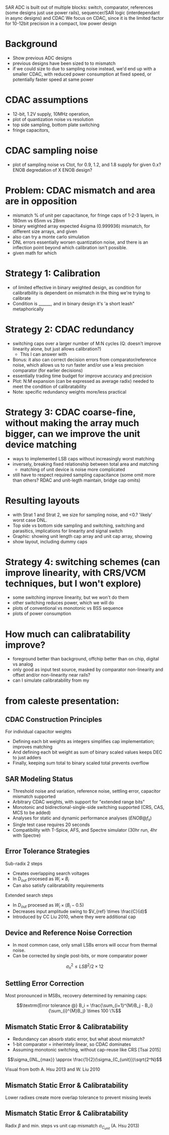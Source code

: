 SAR ADC is built out of multiple blocks: switch, comparator, references (some designs just use power rails), sequencer/SAR logic (interdependant in async designs) and CDAC
We focus on CDAC, since it is the limited factor for 10-12bit precision in a compact, low power design

# Background
- Show previous ADC designs
- previous designs have been sized to to mismatch
- if we could size to due to sampling noise instead, we'd end up with a smaller CDAC, with reduced power consumption at fixed speed, or potentially faster speed at same power

# CDAC assumptions
- 12-bit, 1.2V supply, 10MHz operation, 
- plot of quantization noise vs resolution
- top side sampling, bottom plate switching
- fringe capacitors, 

# CDAC sampling noise
- plot of sampling noise vs Ctot, for 0.9, 1.2, and 1.8 supply for given 0.x? ENOB degredation of X ENOB design?

# Problem: CDAC mismatch and area are in opposition
- mismatch % of unit per capacitance, for fringe caps of 1-2-3 layers, in 180nm vs 65nm vs 28nm
- binary weighted array expected 4sigma (0.999936) mismatch, for different size arrays, and given
- also can try a monte carlo simulation
- DNL errors essentially worsen quantization noise, and there is an inflection point beyond which calibration isn't possible.
- given math for which

# Strategy 1: Calibration
- of limited effective in binary weighted design, as condition for calibratbility is dependent on mismatch in the thing we're trying to calibrate
- Condition is ______, and in binary design it's 'a short leash" metaphorically

# Strategy 2: CDAC redundancy
- switching caps over a larger number of M:N cycles (Q: doesn't improve linearity alone, but just allows calibration?)
    - This I can answer with 
- Bonus: it also can correct decision errors from comparator/reference noise, which allows us to run faster and/or use a less precision comparator (for earlier decisions)
- essentially trading time budget for improve accuracy and precision
- Plot: N:M expansion (can be expressed as average radix) needed to meet the condition of calibratability
- Note: specific redundancy weights more/less practical

# Strategy 3: CDAC coarse-fine, without making the array much bigger, can we improve the unit device matching
- ways to implemented LSB caps without increasingly worst matching
- inversely, breaking fixed relationship between total area and matching
    - matching of unit device is noise more complicated
- still have to respect required sampling capacitance (some omit more than others? RDAC and unit-legth maintain, bridge cap omits)

# Resulting layouts
- with Strat 1 and Strat 2, we size for sampling noise, and <0.? 'likely' worst case DNL.
- Top side vs bottom side sampling and switching, switching and parasitics, implications for linearity and signal switch
- Graphic: showing unit length cap array and unit cap array, showing
- show layout, including dummy caps

# Strategy 4: switching schemes (can improve linearity, with CRS/VCM techniques, but I won't explore)
- some switching improve linearity, but we won't do them
- other switching reduces power, which we will do
- plots of conventional vs monotonic vs BSS sequence
- plots of power consumption

# How much can calibratability improve?
- foreground better than background, offchip better than on chip, digital vs analog
- only good as input test source, masked by comparator non-linearity and offset and/or non-linearity near rails?
- can I simulate calibratability from my


# from caleste presentation:
## CDAC Construction Principles

For individual capacitor weights

- Defining each bit weights as integers simplifies cap implementation; improves matching
- And defining each bit weight as sum of binary scaled values keeps DEC to just adders
- Finally, keeping sum total to binary scaled total prevents overflow

## SAR Modeling Status

- Threshold noise and variation, reference noise, settling error, capacitor mismatch supported
- Arbitrary CDAC weights, with support for "extended range bits"
- Monotonic and bidirectional-single-side switching supported (CRS, CAS, MCS to be added)
- Analyses for static and dynamic performance analyses ($ENOB @ f_{s}$)
- Single test case requires 20 seconds
- Compatibility with T-Spice, AFS, and Spectre simulator (30hr run, 4hr with Spectre)

## Error Tolerance Strategies

Sub-radix 2 steps

- Creates overlapping search voltages
- In $D_{out}$ procesed as $W_i \times B_i$
- Can also satisfy calibratability requirements

Extended search steps

- In $D_{out}$ procesed as $W_i \times (B_i-0.5)$
- Decreases input amplitude swing to $V_{ref} \times \frac{C}{d}$
- Introduced by CC Liu 2010, where they were additional cap

## Device and Reference Noise Correction

- In most common case, only small LSBs errors will occur from thermal noise.
- Can be corrected by single post-bits, or more comparator power

$$\sigma_n^2 \leq LSB^2 / 2 \times 12$$

## Settling Error Correction

Most pronounced in MSBs, recovery determined by remaining caps:

$$\textrm{Error tolerance @} B_i = \frac{\sum_{i+1}^{M}B_j - B_i} {\sum_{i}^{M}B_j} \times 100 \%$$

## Mismatch Static Error & Calibratability

- Redundancy can absorb static error, but what about mismatch?
- 1-bit comparator = inherintely linear, so CDAC dominates
- Assuming monotonic switching, without cap-reuse like CRS [Tsai 2015]

$$\sigma_{INL_{max}} \approx \frac{1}{2}(\sigma_{C_{unit}})\sqrt{2^N}$$

Visual from both A. Hsu 2013 and W. Liu 2010

## Mismatch Static Error & Calibratability

Lower radixes create more overlap tolerance to prevent missing levels

## Mismatch Static Error & Calibratability

Radix $\beta$ and min. steps vs unit cap mismatch $\sigma_{C_{unit}}$ (A. Hsu 2013)

